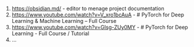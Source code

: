 1. https://obsidian.md/  - editor to menage project documentation
2. https://www.youtube.com/watch?v=V_xro1bcAuA - # PyTorch for Deep Learning & Machine Learning – Full Course
3. https://www.youtube.com/watch?v=GIsg-ZUy0MY - # PyTorch for Deep Learning - Full Course / Tutorial
4. ...